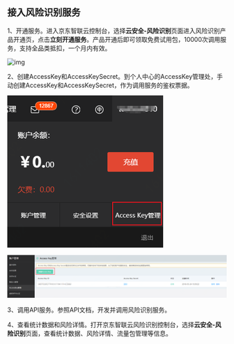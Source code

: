 ## **接入风险识别服务**

1、开通服务。进入京东智联云控制台，选择**云安全-风险识别**页面进入风险识别产品开通页，点击**立刻开通服务**。产品开通后即可领取免费试用包，10000次调用服务，支持全品类抵扣，一个月内有效。

  ![img](../../../../image/Risk-Detection/Getting-Started/free-traffic-package.png) 

2、创建AccessKey和AccessKeySecret。到个人中心的AccessKey管理处，手动创建AccessKey和AccessKeySecret，作为调用服务的鉴权票据。

![image-20191217115300018](../../../../image/Risk-Detection/Getting-Started/AK-management.png)

![image-20191217115300018](../../../../image/Risk-Detection/Getting-Started/creat-AK-SK.png)

3、调用API服务。参照API文档，开发并调用风险识别服务。

4、查看统计数据和风险详情。打开京东智联云风险识别控制台，选择**云安全-风险识别**页面，查看统计数据、风险详情、流量包管理等信息。